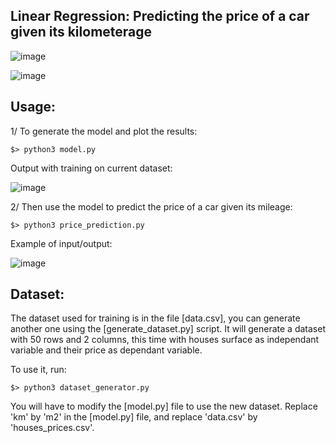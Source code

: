 ## Linear Regression: Predicting the price of a car given its kilometerage


![image](https://user-images.githubusercontent.com/91064070/213888620-6b488e8f-0164-4655-a442-af6fe28b1bb3.png)

![image](https://user-images.githubusercontent.com/91064070/213887705-0a1ac769-e042-4d45-a0c6-717af65efeea.png)


## Usage:

1/ To generate the model and plot the results:
```shell
$> python3 model.py
```
Output with training on current dataset:

![image](https://user-images.githubusercontent.com/91064070/216848511-613c5023-874b-4fba-8a4e-8fbfe14eea35.png)

2/ Then use the model to predict the price of a car given its mileage:
```shell
$> python3 price_prediction.py
```

Example of input/output:

![image](https://user-images.githubusercontent.com/91064070/216846997-d7bf4d3e-584c-416f-9f22-1bdd31298c6f.png)


## Dataset:

The dataset used for training is in the file [data.csv], you can generate another one using the [generate_dataset.py] script. It will generate a dataset with 50 rows and 2 columns, this time with houses surface as independant variable and their price as dependant variable.

To use it, run:
```shell
$> python3 dataset_generator.py
```

You will have to modify the [model.py] file to use the new dataset. Replace 'km' by 'm2' in the [model.py] file, and replace 'data.csv'  by 'houses_prices.csv'.